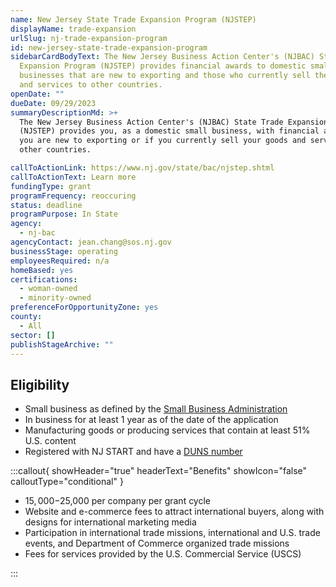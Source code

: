 ```yaml
---
name: New Jersey State Trade Expansion Program (NJSTEP)
displayName: trade-expansion
urlSlug: nj-trade-expansion-program
id: new-jersey-state-trade-expansion-program
sidebarCardBodyText: The New Jersey Business Action Center's (NJBAC) State Trade
  Expansion Program (NJSTEP) provides financial awards to domestic small
  businesses that are new to exporting and those who currently sell their goods
  and services to other countries.
openDate: ""
dueDate: 09/29/2023
summaryDescriptionMd: >+
  The New Jersey Business Action Center's (NJBAC) State Trade Expansion Program
  (NJSTEP) provides you, as a domestic small business, with financial awards if
  you are new to exporting or if you currently sell your goods and services to
  other countries.

callToActionLink: https://www.nj.gov/state/bac/njstep.shtml
callToActionText: Learn more
fundingType: grant
programFrequency: reoccuring
status: deadline
programPurpose: In State
agency:
  - nj-bac
agencyContact: jean.chang@sos.nj.gov
businessStage: operating
employeesRequired: n/a
homeBased: yes
certifications:
  - woman-owned
  - minority-owned
preferenceForOpportunityZone: yes
county:
  - All
sector: []
publishStageArchive: ""
---
```


## Eligibility

- Small business as defined by the [Small Business Administration](https://www.sba.gov/size-standards/index.html)
- In business for at least 1 year as of the date of the application
- Manufacturing goods or producing services that contain at least 51% U.S. content
- Registered with NJ START and have a [DUNS number](https://www.dnb.com/duns.html)

:::callout{ showHeader="true" headerText="Benefits" showIcon="false" calloutType="conditional" }

- $15,000-$25,000 per company per grant cycle
- Website and e-commerce fees to attract international buyers, along with designs for international marketing media
- Participation in international trade missions, international and U.S. trade events, and Department of Commerce organized trade missions
- Fees for services provided by the U.S. Commercial Service (USCS)

:::
